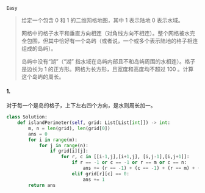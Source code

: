 `Easy`

> 给定一个包含 0 和 1 的二维网格地图，其中 1 表示陆地 0 表示水域。
>
> 网格中的格子水平和垂直方向相连（对角线方向不相连）。整个网格被水完全包围，但其中恰好有一个岛屿（或者说，一个或多个表示陆地的格子相连组成的岛屿）。
>
> 岛屿中没有“湖”（“湖” 指水域在岛屿内部且不和岛屿周围的水相连）。格子是边长为 1 的正方形。网格为长方形，且宽度和高度均不超过 100 。计算这个岛屿的周长。
>

#### 1. 

对于每一个是岛的格子，上下左右四个方向，是水则周长加一。

```python
class Solution:
    def islandPerimeter(self, grid: List[List[int]]) -> int:
        m, n = len(grid), len(grid[0])
        ans = 0
        for i in range(m):
            for j in range(n):
                if grid[i][j]:
                    for r, c in [[i-1,j],[i+1,j], [i,j-1],[i,j+1]]:
                        if r == -1 or c == -1 or r == m or c == n:
                            ans += (r == -1) + (c == -1) + (r == m) + (c == n)
                        elif grid[r][c] == 0:
                            ans += 1
        return ans
```

